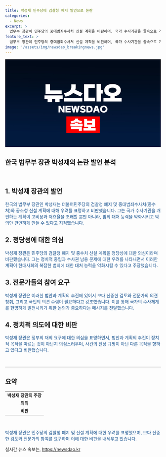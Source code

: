 ```yaml
---
title: 박성재 민주당에 검찰청 폐지 발언으로 논란
categories:
  - News
excerpt: >
  법무부 장관이 민주당의 중대범죄수사처 신설 계획을 비판하며, 국가 수사기관을 졸속으로 개편하는 것에 우려를 표명했습니다. 그는 민주당의 이러한 계획이 고비용 저효율을 만들 뿐이고, 국가의 범죄 대처 능력을 약화시켜 악들만 편히 잠들게 만드는 결과를 초래할 것이라고 지적하고 있습니다. 특히, 채 상병 특검법안에 대한 정부의 재의 요구와 관련하여도 민주당의 정치적 목적을 의심하며 비판했습니다.
feature_text: >
  법무부 장관이 민주당의 중대범죄수사처 신설 계획을 비판하며, 국가 수사기관을 졸속으로 개편하는 것에 우려를 표명했습니다. 그는 민주당의 이러한 계획이 고비용 저효율을 만들 뿐이고, 국가의 범죄 대처 능력을 약화시켜 악들만 편히 잠들게 만드는 결과를 초래할 것이라고 지적하고 있습니다. 특히, 채 상병 특검법안에 대한 정부의 재의 요구와 관련하여도 민주당의 정치적 목적을 의심하며 비판했습니다.
image: '/assets/img/newsdao_breakingnews.jpg'
---
```


<p><img src="/assets/img/newsdao_breakingnews.jpg" alt="cryptoinkorea 속보" /></p>

<h2>한국 법무부 장관 박성재의 논란 발언 분석</h2>

<p data-ke-size="size16">&nbsp;</p>

<h2 data-ke-size="size26">1. 박성재 장관의 발언</h2>

<p><span style="color: #1a5490;">한국의 법무부 장관인 박성재는 더불어민주당의 검찰청 폐지 및 중대범죄수사처(중수처)와 공소청 신설 계획에 대해 우려를 표명하고 비판했습니다. 그는 국가 수사기관을 개편하는 계획이 고비용과 저효율을 초래할 뿐만 아니라, 범죄 대처 능력을 약화시키고 악의만 편안하게 만들 수 있다고 지적했습니다.</span></p>

<h2 data-ke-size="size26">2. 정당성에 대한 의심</h2>

<p><span style="color: #1a5490;">박성재 장관은 민주당의 검찰청 폐지 및 중수처 신설 계획을 정당성에 대한 의심이라며 비판했습니다. 그는 정치적 중립과 수사권 남용 문제에 대한 우려를 나타내면서 이러한 계획이 현대사회의 복잡한 범죄에 대한 대처 능력을 약화시킬 수 있다고 주장했습니다.</span></p>

<h2 data-ke-size="size26">3. 전문가들의 참여 요구</h2>

<p><span style="color: #1a5490;">박성재 장관은 이러한 법안과 계획의 추진에 있어서 보다 신중한 검토와 전문가의 의견 청취, 그리고 국민의 의견 수렴이 필요하다고 강조했습니다. 이를 통해 국가의 수사체계를 현명하게 발전시키기 위한 논의가 중요하다는 메시지를 전달했습니다.</span></p>

<h2 data-ke-size="size26">4. 정치적 의도에 대한 비판</h2>

<p><span style="color: #1a5490;">박성재 장관은 정부의 재의 요구에 대한 의심을 표명하면서, 법안과 계획의 추진이 정치적 목적을 따르는 것이 아닌지 의심스러우며, 사건의 진상 규명이 아닌 다른 목적을 향하고 있다고 비판했습니다.</span></p>

<p data-ke-size="size16">&nbsp;</p>

<hr>

<h2 data-ke-size="size26">요약</h2>

<table>
    <tbody>
        <tr>
            <td style="text-align: center; height: 17px;"><b>박성재 장관의 주장</b></td>
        </tr>
        <tr>
            <td style="text-align: center; height: 17px;"><b>의의</b></td>
        </tr>
        <tr>
            <td style="text-align: center; height: 17px;"><b>비판</b></td>
        </tr>
    </tbody>
</table>

<p data-ke-size="size16">&nbsp;</p>

<p><span style="color: #1a5490;">박성재 장관은 민주당의 검찰청 폐지 및 신설 계획에 대한 우려를 표명했으며, 보다 신중한 검토와 전문가의 참여를 요구하며 이에 대한 비판을 내세우고 있습니다.</span></p>
실시간 뉴스 속보는, <a href="https://newsdao.kr" rel="dofollow">https://newsdao.kr</a>


